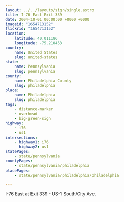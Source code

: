 ```yaml
---
layout: ../../layouts/sign/single.astro
title: I-76 East Exit 339
date: 2004-10-01 00:00:00 +0000 +0000
imageid: "1654713152"
flickrid: "1654713152"
location:
    latitude: 40.011186
    longitude: -75.210453
country:
    name: United States
    slug: united-states
state:
    name: Pennsylvania
    slug: pennsylvania
county:
    name: Philadelphia County
    slug: philadelphia
place:
    name: Philadelphia
    slug: philadelphia
tags:
    - distance-marker
    - overhead
    - big-green-sign
highway:
    - i76
    - us1
intersections:
    - highway1: i76
      highway2: us1
statePages:
    - state/pennsylvania
countyPages:
    - state/pennsylvania/philadelphia
placePages:
    - state/pennsylvania/philadelphia/philadelphia

---
```

I-76 East at Exit 339 - US-1 South/City Ave.
